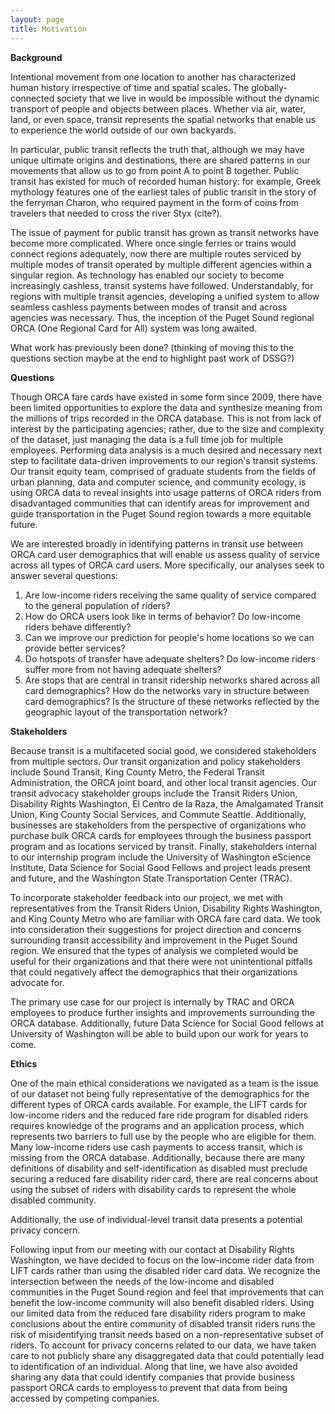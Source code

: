```yaml
---
layout: page
title: Motivation
---
```


**Background**

Intentional movement from one location to another has characterized human history irrespective of time and spatial scales. The globally-connected society that we live in would be impossible without the dynamic transport of people and objects between places. Whether via air, water, land, or even space, transit represents the spatial networks that enable us to experience the world outside of our own backyards. 

In particular, public transit reflects the truth that, although we may have unique ultimate origins and destinations, there are shared patterns in our movements that allow us to go from point A to point B together. Public transit has existed for much of recorded human history: for example, Greek mythology features one of the earliest tales of public transit in the story of the ferryman Charon, who required payment in the form of coins from travelers that needed to cross the river Styx (cite?). 

The issue of payment for public transit has grown as transit networks have become more complicated. Where once single ferries or trains would connect regions adequately, now there are multiple routes serviced by multiple modes of transit operated by multiple different agencies within a singular region. As technology has enabled our society to become increasingly cashless, transit systems have followed. Understandably, for regions with multiple transit agencies, developing a unified system to allow seamless cashless payments between modes of transit and across agencies was necessary. Thus, the inception of the Puget Sound regional ORCA (One Regional Card for All) system was long awaited. 

What work has previously been done? (thinking of moving this to the questions section maybe at the end to highlight past work of DSSG?)
 
**Questions** 

Though ORCA fare cards have existed in some form since 2009, there have been limited opportunities to explore the data and synthesize meaning from the millions of trips recorded in the ORCA database. This is not from lack of interest by the participating agencies; rather, due to the size and complexity of the dataset, just managing the data is a full time job for multiple employees. Performing data analysis is a much desired and necessary next step to facilitate data-driven improvements to our region's transit systems. Our transit equity team, comprised of graduate students from the fields of urban planning, data and computer science, and community ecology, is using ORCA data to reveal insights into usage patterns of ORCA riders from disadvantaged communities that can identify areas for improvement and guide transportation in the Puget Sound region towards a more equitable future. 


We are interested broadly in identifying patterns in transit use between ORCA card user demographics that will enable us assess quality of service across all types of ORCA card users. More specifically, our analyses seek to answer several questions:  

1) Are low-income riders receiving the same quality of service compared to the general population of riders?  
2) How do ORCA users look like in terms of behavior? Do low-income riders behave differently?
3) Can we improve our prediction for people's home locations so we can provide better services?
4) Do hotspots of transfer have adequate shelters? Do low-income riders suffer more from not having adequate shelters?  
5) Are stops that are central in transit ridership networks shared across all card demographics? How do the networks vary in structure between card demographics? Is the structure of these networks reflected by the geographic layout of the transportation network?  



**Stakeholders**


Because transit is a multifaceted social good, we considered stakeholders from multiple sectors. Our transit organization and policy stakeholders include Sound Transit, King County Metro, the Federal Transit Administration, the ORCA joint board, and other local transit agencies. Our transit advocacy stakeholder groups include the Transit Riders Union, Disability Rights Washington, El Centro de la Raza, the Amalgamated Transit Union, King County Social Services, and Commute Seattle. Additionally, businesses are stakeholders from the perspective of organizations who purchase bulk ORCA cards for employees through the business passport program and as locations serviced by transit. Finally, stakeholders internal to our internship program include the University of Washington eScience Institute, Data Science for Social Good Fellows and project leads present and future, and the Washington State Transportation Center (TRAC).

To incorporate stakeholder feedback into our project, we met with representatives from the Transit Riders Union, Disability Rights Washington, and King County Metro who are familiar with ORCA fare card data. We took into consideration their suggestions for project direction and concerns surrounding transit accessibility and improvement in the Puget Sound region. We ensured that the types of analysis we completed would be useful for their organizations and that there were not unintentional pitfalls that could negatively affect the demographics that their organizations advocate for. 

The primary use case for our project is internally by TRAC and ORCA employees to produce further insights and improvements surrounding the ORCA database. Additionally, future Data Science for Social Good fellows at University of Washington will be able to build upon our work for years to come. 

**Ethics**

One of the main ethical considerations we navigated as a team is the issue of our dataset not being fully representative of the demographics for the different types of ORCA cards available. For example, the LIFT cards for low-income riders and the reduced fare ride program for disabled riders requires knowledge of the programs and an application process, which represents two barriers to full use by the people who are eligible for them. Many low-income riders use cash payments to access transit, which is missing from the ORCA database. Additionally, because there are many definitions of disability and self-identification as disabled must preclude securing a reduced fare disability rider card, there are real concerns about using the subset of riders with disability cards to represent the whole disabled community. 

Additionally, the use of individual-level transit data presents a potential privacy concern. 


Following input from our meeting with our contact at Disability Rights Washington, we have decided to focus on the low-income rider data from LIFT cards rather than using the disabled rider card data. We recognize the intersection between the needs of the low-income and disabled communities in the Puget Sound region and feel that improvements that can benefit the low-income community will also benefit disabled riders. Using our limited data from the reduced fare disability riders program to make conclusions about the entire community of disabled transit riders runs the risk of misidentifying transit needs based on a non-representative subset of riders. To account for privacy concerns related to our data, we have taken care to not publicly share any disaggregated data that could potentially lead to identification of an individual. Along that line, we have also avoided sharing any data that could identify companies that provide business passport ORCA cards to employess to prevent that data from being accessed by competing companies. 
